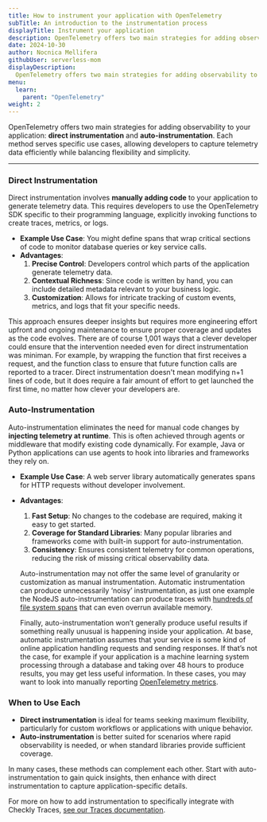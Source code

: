 ```yaml
---
title: How to instrument your application with OpenTelemetry
subTitle: An introduction to the instrumentation process
displayTitle: Instrument your application
description: OpenTelemetry offers two main strategies for adding observability to your application - **direct instrumentation** and **auto-instrumentation**. Each method serves specific use cases, allowing developers to capture telemetry data efficiently while balancing flexibility and simplicity.
date: 2024-10-30
author: Nocnica Mellifera
githubUser: serverless-mom
displayDescription: 
  OpenTelemetry offers two main strategies for adding observability to your application, learn how they work together
menu:
  learn:
    parent: "OpenTelemetry"
weight: 2
---
```



OpenTelemetry offers two main strategies for adding observability to your application: **direct instrumentation** and **auto-instrumentation**. Each method serves specific use cases, allowing developers to capture telemetry data efficiently while balancing flexibility and simplicity.

---

### Direct Instrumentation

Direct instrumentation involves **manually adding code** to your application to generate telemetry data. This requires developers to use the OpenTelemetry SDK specific to their programming language, explicitly invoking functions to create traces, metrics, or logs.

- **Example Use Case**: You might define spans that wrap critical sections of code to monitor database queries or key service calls.
- **Advantages**:
    1. **Precise Control**: Developers control which parts of the application generate telemetry data.
    2. **Contextual Richness**: Since code is written by hand, you can include detailed metadata relevant to your business logic.
    3. **Customization**: Allows for intricate tracking of custom events, metrics, and logs that fit your specific needs.

This approach ensures deeper insights but requires more engineering effort upfront and ongoing maintenance to ensure proper coverage and updates as the code evolves. There are of course 1,001 ways that a clever developer could ensure that the intervention needed even for direct instrumentation was miniman. For example, by wrapping the function that first receives a request, and the function class to ensure that future function calls are reported to a tracer. Direct instrumentation doesn't mean modifying n+1 lines of code, but it does require a fair amount of effort to get launched the first time, no matter how clever your developers are. 

### Auto-Instrumentation

Auto-instrumentation eliminates the need for manual code changes by **injecting telemetry at runtime**. This is often achieved through agents or middleware that modify existing code dynamically. For example, Java or Python applications can use agents to hook into libraries and frameworks they rely on.

- **Example Use Case**: A web server library automatically generates spans for HTTP requests without developer involvement.
- **Advantages**:
    1. **Fast Setup**: No changes to the codebase are required, making it easy to get started.
    2. **Coverage for Standard Libraries**: Many popular libraries and frameworks come with built-in support for auto-instrumentation.
    3. **Consistency**: Ensures consistent telemetry for common operations, reducing the risk of missing critical observability data.
    
    Auto-instrumentation may not offer the same level of granularity or customization as manual instrumentation. Automatic instrumentation can produce unnecessarily ‘noisy’ instrumentation, as just one example the NodeJS auto-instrumentation can produce traces with [hundreds of file system spans](https://github.com/open-telemetry/opentelemetry-js-contrib/issues/1344) that can even overrun available memory. 
    
    Finally, auto-instrumentation won’t generally produce useful results if something really unusual is happening inside your application. At base, automatic instrumentation assumes that your service is some kind of online application handling requests and sending responses. If that’s not the case, for example if your application is a machine learning system processing through a database and taking over 48 hours to produce results, you may get less useful information. In these cases, you may want to look into manually reporting [OpenTelemetry metrics](/learn/opentelemetry/otel-metrics).
    

### When to Use Each

- **Direct instrumentation** is ideal for teams seeking maximum flexibility, particularly for custom workflows or applications with unique behavior.
- **Auto-instrumentation** is better suited for scenarios where rapid observability is needed, or when standard libraries provide sufficient coverage.

In many cases, these methods can complement each other. Start with auto-instrumentation to gain quick insights, then enhance with direct instrumentation to capture application-specific details.

For more on how to add instrumentation to specifically integrate with Checkly Traces, [see our Traces documentation](https://www.checklyhq.com/docs/traces-open-telemetry/).